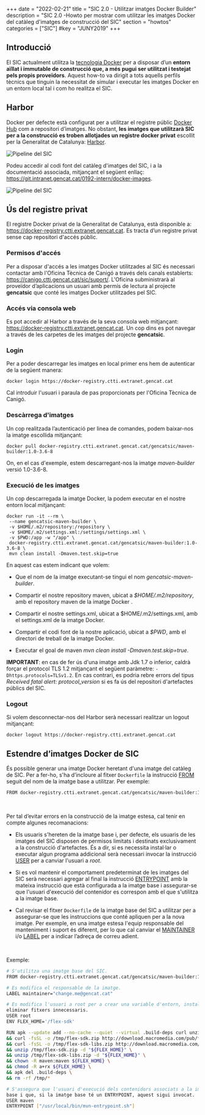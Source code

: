 +++
date        = "2022-02-21"
title       = "SIC 2.0 - Utilitzar imatges Docker Builder"
description = "SIC 2.0 -Howto per mostrar com utilitzar les imatges Docker del catàleg d'imatges de construcció del SIC"
section     = "howtos"
categories  = ["SIC"]
#key        = "JUNY2019"
+++

## Introducció

El SIC actualment utilitza la [tecnologia Docker](https://www.docker.com/) per a disposar d’un **entorn aïllat i immutable
de construcció que, a més pugui ser utilitzat i testejat pels propis proveïdors**. Aquest how-to va dirigit a tots aquells
perfils tècnics que tinguin la necessitat de simular i executar les imatges Docker en un entorn local tal i com ho realitza el SIC.

## Harbor

Docker per defecte està configurat per a utilitzar el registre públic [Docker Hub](https://hub.docker.com/) com a repositori d’imatges.
No obstant, **les imatges que utilitzarà SIC per a la construcció es troben allotjades un registre docker privat**
escollit per la Generalitat de Catalunya: [Harbor](https://goharbor.io/).

![Pipeline del SIC](/related/sic/3.0/harbor_docker_images.png)
</br>

Podeu accedir al codi font del catàleg d'imatges del SIC, i a la documentació associada, mitjançant el següent enllaç: </br>
https://git.intranet.gencat.cat/0192-intern/docker-images.

![Pipeline del SIC](/related/sic/3.0/docker_images_project.png)
</br>

## Ús del registre privat

El registre Docker privat de la Generalitat de Catalunya, està disponible a: https://docker-registry.ctti.extranet.gencat.cat.
Es tracta d’un registre privat sense cap repositori d'accés públic.

### Permisos d'accés
Per a disposar d'accés a les imatges Docker utilitzades al SIC és necessari contactar amb l'Oficina Tècnica de Canigó a través dels
canals establerts: https://canigo.ctti.gencat.cat/sic/suport/. L'Oficina subministrarà al proveïdor d’aplicacions un usuari
amb permís de lectura al projecte **gencatsic** que conté les imatges Docker utilitzades pel SIC.

### Accés via consola web
Es pot accedir al Harbor a través de la seva consola web mitjançant: https://docker-registry.ctti.extranet.gencat.cat.
Un cop dins es pot navegar a través de les carpetes de les imatges del projecte **gencatsic**.

### Login
Per a poder descarregar les imatges en local primer ens hem de autenticar de la següent manera:
```
docker login https://docker-registry.ctti.extranet.gencat.cat
```

Cal introduir l'usuari i paraula de pas proporcionats per l'Oficina Tècnica de Canigó.

### Descàrrega d'imatges

Un cop realitzada l’autenticació per linea de comandes, podem baixar-nos la imatge escollida mitjançant:
```
docker pull docker-registry.ctti.extranet.gencat.cat/gencatsic/maven-builder:1.0-3.6-8
```

On, en el cas d'exemple, estem descarregant-nos la imatge *maven-builder* versió 1.0-3.6-8.

### Execució de les imatges

Un cop descarregada la imatge Docker, la podem executar en el nostre entorn local mitjançant:
```
docker run -it --rm \
 --name gencatsic-maven-builder \
 -v $HOME/.m2/repository:/repository \
 -v $HOME/.m2/settings.xml:/settings/settings.xml \
 -v $PWD:/app -w "/app" \
 docker-registry.ctti.extranet.gencat.cat/gencatsic/maven-builder:1.0-3.6-8 \
 mvn clean install -Dmaven.test.skip=true
```

En aquest cas estem indicant que volem:

- Que el nom de la imatge executant-se tingui el nom *gencatsic-maven-builder*.

- Compartir el nostre repository maven, ubicat a *$HOME/.m2/repository*, amb el repository maven de la imatge Docker .

- Compartir el nostre settings.xml, ubicat a $HOME/.m2/settings.xml, amb el settings.xml de la imatge Docker.

- Compartir el codi font de la nostre aplicació, ubicat a *$PWD*, amb el directori de treball de la imatge Docker.

- Executar el goal de maven *mvn clean install -Dmaven.test.skip=true*.

**IMPORTANT**: en cas de fer ús d'una imatge amb Jdk 1.7 o inferior, caldrà forçar el protocol TLS 1.2 mitjançant el següent paràmetre: `-Dhttps.protocols=TLSv1.2`.
En cas contrari, es podria rebre errors del tipus *Received fatal alert: protocol_version* si es fa ús del repositori d'artefactes públics del SIC.

### Logout

Si volem desconnectar-nos del Harbor serà necessari realitzar un logout mitjançant:
```
docker logout https://docker-registry.ctti.extranet.gencat.cat
```

## Estendre d’imatges Docker de SIC

És possible generar una imatge Docker heretant d'una imatge del catàleg de SIC.
Per a fer-ho, s'ha d’incloure al fitxer `Dockerfile` la instrucció [FROM](https://docs.docker.com/engine/reference/builder/#from)
seguit del nom de la imatge base a utilitzar.
Per exemple:

```bash
FROM docker-registry.ctti.extranet.gencat.cat/gencatsic/maven-builder:1.0-2.2-8
```
</br>


Per tal d’evitar errors en la construcció de la imatge estesa, cal tenir en compte algunes recomanacions:

* Els usuaris s'hereten de la imatge base i, per defecte, els usuaris de les imatges del SIC disposen de permisos limitats i
destinats exclusivament a la construcció d'artefactes. És a dir, si es necessita instal·lar o executar algun programa addicional serà
necessari invocar la instrucció [USER](https://docs.docker.com/engine/reference/builder/#user) per a canviar l'usuari a *root*.

* Si es vol mantenir el comportament predeterminat de les imatges del SIC serà necessari agregar al final
la instrucció [ENTRYPOINT](https://docs.docker.com/engine/reference/builder/#entrypoint) amb la mateixa instrucció que està
configurada a la imatge base i assegurar-se que l'usuari d'execució del contenidor es correspon amb el que s'utilitza a la imatge base.

* Cal revisar el fitxer `Dockerfile` de la imatge base del SIC a utilitzar per a assegurar-se que les instruccions que conté
apliquen per a la nova imatge. Per exemple, en una imatge estesa l'equip responsable del manteniment i suport és diferent, per lo que cal
canviar el [MAINTAINER](https://docs.docker.com/engine/reference/builder/#maintainer-deprecated) i/o
[LABEL](https://docs.docker.com/engine/reference/builder/#label) per a indicar l’adreça de correu adient.
</br>

Exemple:

```bash
# S'utilitza una imatge base del SIC.
FROM docker-registry.ctti.extranet.gencat.cat/gencatsic/maven-builder:1.0-2.2-8

# Es modifica el responsable de la imatge.
LABEL maintainer="change.me@gencat.cat"

# Es modifica l'usuari a root per a crear una variable d'entorn, instal·lar un programa addicional, donar permisos i
eliminar fitxers innecessaris.
USER root
ENV FLEX_HOME='/flex-sdk'

RUN apk --update add --no-cache --quiet --virtual .build-deps curl unzip \
&& curl -fsSL -o /tmp/flex-sdk.zip http://download.macromedia.com/pub/flex/sdk/builds/flex3/flex_sdk_3.4.1.10084A.zip \
&& curl -fsSL -o /tmp/flex-sdk-libs.zip http://download.macromedia.com/pub/flex/sdk/datavisualization_sdk3.4.zip \
&& unzip /tmp/flex-sdk.zip -d "${FLEX_HOME}" \
&& unzip /tmp/flex-sdk-libs.zip -d "${FLEX_HOME}" \
&& chown -R maven:maven ${FLEX_HOME} \
&& chmod -R a+rx ${FLEX_HOME} \
&& apk del .build-deps \
&& rm -rf /tmp/*

# S'assegura que l'usuari d'execució dels contenidors associats a la imatge es correspongui amb l'utilitzat a la imatge
base i que, si la imatge base té un ENTRYPOINT, aquest sigui invocat.
USER maven
ENTRYPOINT ["/usr/local/bin/mvn-entrypoint.sh"]
```